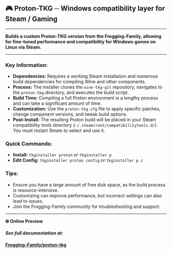 ## 🎮 Proton-TKG ─ Windows compatibility layer for Steam / Gaming

---

**Builds a custom Proton-TKG version from the Frogging-Family, allowing for fine-tuned performance and compatibility for Windows games on Linux via Steam.**

---

### Key Information:

- **Dependencies:** Requires a working Steam installation and numerous build dependencies for compiling Wine and other components.
- **Process:** The installer clones the `wine-tkg-git` repository, navigates to the `proton-tkg` directory, and executes the build script.
- **Build Time:** Compiling a full Proton environment is a lengthy process and can take a significant amount of time.
- **Customization:** Use the `proton-tkg.cfg` file to apply specific patches, change component versions, and tweak build options.
- **Post-Install:** The resulting Proton build will be placed in your Steam compatibility tools directory (`~/.steam/root/compatibilitytools.d/`). You must restart Steam to select and use it.

### Quick Commands:

- **Install:** `tkginstaller proton` or `tkginstaller p`
- **Edit Config:** `tkginstaller proton config` or `tkginstaller p c`

### Tips:

- Ensure you have a large amount of free disk space, as the build process is resource-intensive.
- Customizing can improve performance, but incorrect settings can also lead to issues.
- Join the Frogging-Family community for troubleshooting and support.

---

**🌐 Online Preview**

#### ***See full documentation at:***

#### [Frogging-Family/proton-tkg](https://github.com/Frogging-Family/proton-tkg/blob/master/README.md)
